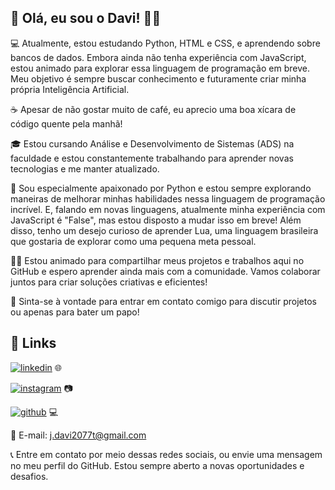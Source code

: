 ## 👋 Olá, eu sou o Davi! 🙋‍♂️

💻 Atualmente, estou estudando Python, HTML e CSS, e aprendendo sobre bancos de dados. Embora ainda não tenha experiência com JavaScript, estou animado para explorar essa linguagem de programação em breve. Meu objetivo é sempre buscar conhecimento e futuramente criar minha própria Inteligência Artificial.

☕️ Apesar de não gostar muito de café, eu aprecio uma boa xícara de código quente pela manhã!

🎓 Estou cursando Análise e Desenvolvimento de Sistemas (ADS) na faculdade e estou constantemente trabalhando para aprender novas tecnologias e me manter atualizado.

🚀 Sou especialmente apaixonado por Python e estou sempre explorando maneiras de melhorar minhas habilidades nessa linguagem de programação incrível. E, falando em novas linguagens, atualmente minha experiência com JavaScript é "False", mas estou disposto a mudar isso em breve! Além disso, tenho um desejo curioso de aprender Lua, uma linguagem brasileira que gostaria de explorar como uma pequena meta pessoal.

👨‍💻 Estou animado para compartilhar meus projetos e trabalhos aqui no GitHub e espero aprender ainda mais com a comunidade. Vamos colaborar juntos para criar soluções criativas e eficientes!

📧 Sinta-se à vontade para entrar em contato comigo para discutir projetos ou apenas para bater um papo!
## 🔗 Links 

[![linkedin](https://img.shields.io/badge/linkedin-0A66C2?style=for-the-badge&logo=linkedin&logoColor=white)](https://www.linkedin.com/in/jos%C3%A9-davi-779356240) 🌐

[![instagram](https://img.shields.io/badge/instagram-E4405F?style=for-the-badge&logo=instagram&logoColor=white)](https://instagram.com/davi_dg_21?igshid=ZDdkNTZiNTM=) 📷

[![github](https://img.shields.io/badge/github-181717?style=for-the-badge&logo=github&logoColor=white)](https://github.com/J-Davi2) 💻

📧 E-mail: j.davi2077t@gmail.com

📞 Entre em contato por meio dessas redes sociais, ou envie uma mensagem no meu perfil do GitHub. Estou sempre aberto a novas oportunidades e desafios. 
